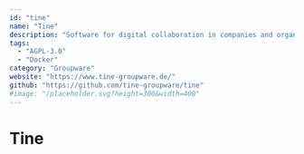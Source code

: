 ```yaml
---
id: "tine"
name: "Tine"
description: "Software for digital collaboration in companies and organizations. From powerful groupware functionalities to clever add-ons, tine combines everything to make daily team collaboration easier."
tags:
  - "AGPL-3.0"
  - "Docker"
category: "Groupware"
website: "https://www.tine-groupware.de/"
github: "https://github.com/tine-groupware/tine"
#image: "/placeholder.svg?height=300&width=400"
---
```


# Tine
